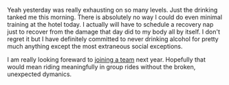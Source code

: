 Yeah yesterday was really exhausting on so many levels. Just the drinking tanked me this morning. There is absolutely no way I could do even minimal training at the hotel today. I actually will have to schedule a recovery nap just to recover from the damage that day did to my body all by itself. I don't regret it but I have definitely committed to never drinking alcohol for pretty much anything except the most extraneous social exceptions.

I am really looking foreward to [joining a team](../Cycling/Should%20I%20join%20a%20team.md) next year. Hopefully that would mean riding meaningfully in group rides without the broken, unexpected dymanics.